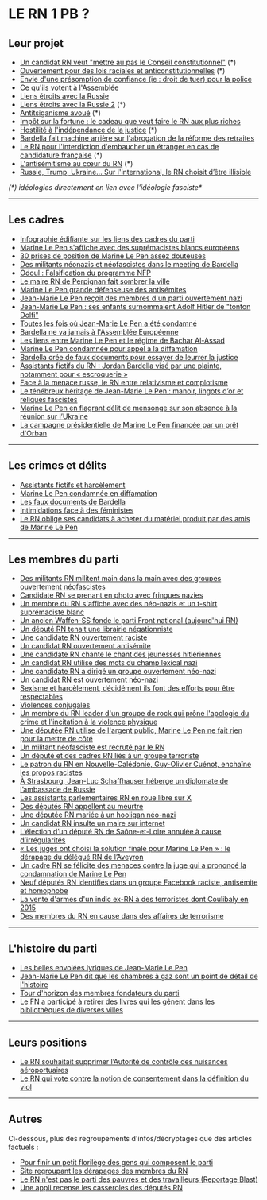 # LE RN 1 PB ?
## Leur projet
- [Un candidat RN veut "mettre au pas le Conseil constitutionnel"](https://x.com/MarionVanR/status/1801338828860342492) (*)
- [Ouvertement pour des lois raciales et anticonstitutionnelles](https://www.lemonde.fr/idees/article/2024/06/21/la-preference-nationale-pronee-par-le-rn-une-posture-anticonstitutionnelle_6242155_3232.html) (*)
- [Envie d'une présomption de confiance (ie : droit de tuer) pour la police](https://www.francetvinfo.fr/faits-divers/police/violences-policieres/violences-policieres-le-rn-jean-philippe-tanguy-veut-une-presomption-de-confiance-dans-nos-forces-de-l-ordre_5963174.html)
- [Ce qu'ils votent à l'Assemblée](https://datan.fr/groupes/legislature-16/rn/votes)
- [Liens étroits avec la Russie](https://www.huffingtonpost.fr/international/article/legislatives-2024-la-russie-apporte-son-soutien-au-rn-avant-le-second-tour-des-elections_236400.html)
- [Liens étroits avec la Russie 2](https://www.mediapart.fr/journal/france/270624/en-marge-du-pret-russe-au-rn-255-000-euros-ont-ete-verses-en-echange-de-positions-pro-poutine?utm_source=global&utm_medium=social&utm_campaign=SharingApp&xtor=CS3-5) (*)
- [Antitsiganisme avoué](https://www.streetpress.com/sujet/1719319610-antitsiganisme-discrimination-gens-voyage-projet-politique-rassemblement-national-bardella-le-pen-elections-legislatives) (*)
- [Impôt sur la fortune : le cadeau que veut faire le RN aux plus riches](https://www.reddit.com/r/quefaitleRN/comments/1dlq48l/imp%C3%B4t_sur_la_fortune_le_cadeau_que_veut_faire_le/)
- [Hostilité à l'indépendance de la justice](https://www.politis.fr/articles/2024/06/le-rn-au-pouvoir-est-une-menace-pour-les-principes-fondateurs-de-la-justice/) (*)
- [Bardella fait machine arrière sur l'abrogation de la réforme des retraites](https://www.reddit.com/r/quefaitleRN/comments/1ddhd1m/l%C3%A9gislatives_anticip%C3%A9es_labrogation_de_la_r%C3%A9forme/)
- [Le RN pour l'interdiction d'embaucher un étranger en cas de candidature française](https://www.lemonde.fr/politique/article/2024/09/21/le-rassemblement-national-veut-interdire-l-embauche-d-un-etranger-en-cas-de-candidature-d-un-francais_6326326_823448.html) (*)
- [L'antisémitisme au cœur du RN](https://www.france24.com/fr/france/20250325-voyage-jordan-bardella-israel-antisemitisme-rassemblement-national-extreme-droite?utm_slink=f24.my%2FB2fT) (*)
- [Russie, Trump, Ukraine… Sur l'international, le RN choisit d’être illisible](https://www.huffingtonpost.fr/politique/video/russie-trump-ukraine-sur-l-international-le-rn-choisit-d-etre-illisible_247164.html)

_(*) idéologies directement en lien avec l'idéologie fasciste\*_

---

## Les cadres
- [Infographie édifiante sur les liens des cadres du parti](https://x.com/YazuWok/status/1802666323937210674)
- [Marine Le Pen s'affiche avec des suprémacistes blancs européens](https://www.liberation.fr/les-idees/2019/05/16/photo-de-marine-le-pen-avec-des-supremacistes-blancs-en-estonie-elle-ne-pouvait-pas-ne-pas-savoir_1727185/)
- [30 prises de position de Marine Le Pen assez douteuses](https://www.radiofrance.fr/franceinter/marine-le-pen-est-elle-d-extreme-droite-voici-30-de-ses-prises-de-position-qui-ne-laissent-aucun-doute-9586630)
- [Des militants néonazis et néofascistes dans le meeting de Bardella](https://www.liberation.fr/politique/des-neonazis-chez-jordan-bardella-qui-en-parle-20240407_PPQAUELYENHJVHJQOAUU2EE23A/)
- [Odoul : Falsification du programme NFP](https://www.reddit.com/r/quefaitleRN/comments/1do96n2/suppression_de_cnews_d%C3%A9sarmement_de_la_police/)
- [Le maire RN de Perpignan fait sombrer la ville](https://www.lepoint.fr/politique/pourquoi-la-collectivite-de-perpignan-navire-amiral-du-rn-est-en-route-pour-le-naufrage-16-06-2024-2563114_20.php)
- [Marine Le Pen grande défenseuse des antisémites](https://www.blast-info.fr/articles/2024/gud-quand-marine-le-pen-defendait-des-antisemites-amUBly36RiumIhBT06La6A)
- [Jean-Marie Le Pen reçoit des membres d'un parti ouvertement nazi](https://www.dailymotion.com/video/x1e8ikj)
- [Jean-Marie Le Pen : ses enfants surnommaient Adolf Hitler de "tonton Dolfi"](https://www.sudinfo.be/art/1837605/article/2017-05-04/selon-pierrette-le-pen-ses-enfants-surnommaient-adolf-hitler-de-tonton-dolfi-arc)
- [Toutes les fois où Jean-Marie Le Pen a été condamné](https://x.com/Inafr_officiel/status/1876656623252386013?t=09ej7IWEQgjoAGNrNVYFzg)
- [Bardella ne va jamais à l'Assemblée Européenne](https://www.leparisien.fr/politique/cest-linconnu-du-thalys-pourquoi-jordan-bardella-est-un-depute-fantome-au-parlement-europeen-01-01-2025-HSMWDW7C7BHE7GAB6MEHGVZNEU.php)
- [Les liens entre Marine Le Pen et le régime de Bachar Al-Assad](https://www.reddit.com/r/FranceDigeste/comments/1hakn1w/les_liens_financiers_et_politiques_dun_proche_de/)
- [Marine Le Pen condamnée pour appel à la diffamation](https://www.reddit.com/r/quefaitleRN/comments/1fex6la/marine_le_pen_de_nouveau_condamn%C3%A9e_en_appel_pour/)
- [Bardella crée de faux documents pour essayer de leurrer la justice](https://www.reddit.com/r/quefaitleRN/comments/1fcjz9i/assistants_fictifs_du_rassemblement_national_les/)
- [Assistants fictifs du RN : Jordan Bardella visé par une plainte, notamment pour « escroquerie »](https://www.liberation.fr/politique/assistants-fictifs-du-rn-jordan-bardella-vise-par-une-plainte-notamment-pour-escroquerie-20250325_HQI5XRJVWRFBDKWBNINB2MA33I/)
- [Face à la menace russe, le RN entre relativisme et complotisme](https://www.lemonde.fr/politique/article/2025/03/12/face-a-la-menace-russe-le-rassemblement-national-entre-relativisme-et-complotisme_6579650_823448.html)
- [Le ténébreux héritage de Jean-Marie Le Pen : manoir, lingots d’or et reliques fascistes](https://www.lemonde.fr/m-le-mag/article/2025/03/07/manoir-lingots-d-or-et-reliques-fascistes-le-tenebreux-heritage-de-jean-marie-le-pen_6577091_4500055.html)
- [Marine Le Pen en flagrant délit de mensonge sur son absence à la réunion sur l’Ukraine](https://www.huffingtonpost.fr/politique/article/marine-le-pen-en-flagrant-delit-de-mensonge-sur-son-absence-a-la-reunion-sur-l-ukraine_247185.html)
- [La campagne présidentielle de Marine Le Pen financée par un prêt d'Orban](https://www.lemonde.fr/election-presidentielle-2022/article/2022/02/02/marine-le-pen-a-obtenu-un-pret-de-10-6-millions-d-euros-d-une-banque-hongroise-pour-la-campagne-presidentielle_6112009_6059010.html)

---

## Les crimes et délits
- [Assistants fictifs et harcèlement](https://www.liberation.fr/politique/elections/derriere-laffaire-des-assistants-fictifs-du-rn-des-soupcons-de-harcelement-sexuel-etouffes-20240910_XTPQOCZJPBDX3HQK7XDFS5YVFY/)
- [Marine Le Pen condamnée en diffamation](https://www.liberation.fr/politique/marine-le-pen-de-nouveau-condamnee-en-appel-pour-diffamation-20240911_VRURMT7JKNDUNHZ55KMNDI62DY/)
- [Les faux documents de Bardella](https://www.liberation.fr/politique/assistants-fictifs-du-rassemblement-national-les-faux-documents-de-jordan-bardella-20240909_5IHPRZRD7NAORD7PNHD5UHJAIA/)
- [Intimidations face à des féministes](https://www.liberation.fr/societe/droits-des-femmes/resistance-feministe-dans-les-villes-rn-ils-tentent-de-nous-intimider-je-me-suis-deja-fait-suivre-20240704_4IJPRGGOTNAWHCCM2Q55ZLHMAA/)
- [Le RN oblige ses candidats à acheter du matériel produit par des amis de Marine Le Pen](https://www.liberation.fr/politique/elections/affaire-des-kits-de-campagne-le-rn-a-cour-de-cassation-valide-la-condamnation-du-rn-dans-l-20240619_CLRT52QP5RFIJFYIYGOOMCYPRI/)

---

## Les membres du parti
- [Des militants RN militent main dans la main avec des groupes ouvertement néofascistes](https://www.mediapart.fr/journal/politique/290524/tours-le-rn-fraye-avec-les-neofascistes)
- [Candidate RN se prenant en photo avec fringues nazies](https://www.francebleu.fr/infos/politique/info-france-bleu-la-candidate-rn-a-caen-se-retire-apres-la-diffusion-d-une-photo-d-elle-portant-une-casquette-nazie-4821206)
- [Un membre du RN s'affiche avec des néo-nazis et un t-shirt suprémaciste blanc](https://www.streetpress.com/sujet/1719933621-cher-suppleante-rn-tshirt-supremaciste-blanc-skinheads-neonazis-rassemblement-national-lepen-bardella)
- [Un ancien Waffen-SS fonde le parti Front national (aujourd'hui RN)](https://www.francetvinfo.fr/vrai-ou-fake/vrai-ou-faux-le-rassemblement-national-est-il-l-heritier-de-waffen-ss-et-du-regime-de-vichy-comme-l-affirme-la-deputee-lfi-sarah-legrain_6601698.html)
- [Un député RN tenait une librairie négationniste](https://www.bfmtv.com/politique/front-national/prison-ferme-librairie-negationniste-qui-est-frederic-boccaletti-nouveau-depute-rn-du-var_AV-202206210034.html)
- [Une candidate RN ouvertement raciste](https://www.liberation.fr/politique/legislatives-le-rassemblement-national-et-ses-candidats-racistes-antisemites-et-complotistes-20240617_SNNHEN7AGZGDZCBSUSXWVNYSZE/)
- [Un candidat RN ouvertement antisémite](https://www.streetpress.com/sujet/1718813377-louis-joseph-pecher-ciotti-juif-antisemite-racisme-sexisme-homophobe-candidat-rassemblement-national-rn-bardella)
- [Une candidate RN chante le chant des jeunesses hitlériennes](https://www.mediapart.fr/journal/france/210624/racisme-plus-de-40-candidats-rn-en-roue-libre-sur-les-reseaux-sociaux)
- [Un candidat RN utilise des mots du champ lexical nazi](https://www.courrier-picard.fr/id512815/article/2024-04-12/le-conseiller-rn-thomas-lutz-recours-au-vocabulaire-nazi-au-conseil-regional-de)
- [Une candidate RN a dirigé un groupe ouvertement néo-nazi](https://www.streetpress.com/sujet/1718636510-bordeaux-candidate-rassemblement-national-julie-rechagneux-fricote-neonazis)
- [Un candidat RN est ouvertement néo-nazi](https://www.mediapart.fr/journal/politique/210624/dans-le-morbihan-la-dediabolisation-du-rn-est-un-vain-mot)
- [Sexisme et harcèlement, décidément ils font des efforts pour être respectables](https://www.liberation.fr/politique/un-depute-rn-demande-a-une-deputee-epr-de-lui-masser-le-sexe-en-echange-de-son-vote-20240725_ZWNXHBWQOJFWZD6VYWBB6SVBNE/)
- [Violences conjugales](https://www.liberation.fr/politique/cetait-de-la-violence-pure-des-coups-lex-femme-du-candidat-rn-frederic-boccaletti-temoigne-de-violences-conjugales-20240704_W6CGIFBEGZGX5NPAVRQBTUBAJQ/)
- [Un membre du RN leader d'un groupe de rock qui prône l'apologie du crime et l'incitation à la violence physique](https://www.liberation.fr/culture/1996/12/07/l-observatoire-de-l-extremisme-denonce-fraction-hexagone_191686/)
- [Une députée RN utilise de l'argent public, Marine Le Pen ne fait rien pour la mettre de côté](https://rmc.bfmtv.com/actualites/politique/chiens-site-de-rencontres-une-deputee-rn-a-utilise-ses-frais-de-mandat-a-des-fins-personnelles_AV-202409120316.html)
- [Un militant néofasciste est recruté par le RN](https://www.liberation.fr/politique/elections/le-rassemblement-national-recrute-un-militant-neofasciste-a-lassemblee-20240926_HMQBZ6VRRNAYZASHIVCVA3D7DE/)
- [Un député et des cadres RN liés à un groupe terroriste](https://www.revolutionpermanente.fr/Extreme-droite-un-depute-et-des-cadres-RN-lies-a-un-groupe-terroriste)
- [Le patron du RN en Nouvelle-Calédonie, Guy-Olivier Cuénot, enchaîne les propos racistes](https://www.liberation.fr/politique/le-patron-du-rn-en-nouvelle-caledonie-guy-olivier-cuenot-enchaine-les-propos-racistes-20250113_T7YTFTDMARE6ZOCF66CFTJDA7M/)
- [À Strasbourg, Jean-Luc Schaffhauser héberge un diplomate de l’ambassade de Russie](https://www.rue89strasbourg.com/jean-luc-schaffhauser-projets-russie-289312/amp)
- [Les assistants parlementaires RN en roue libre sur X](https://www.mediapart.fr/journal/politique/281224/ces-assistants-parlementaires-du-rn-qui-transforment-les-reseaux-sociaux-en-depotoirs)
- [Des députés RN appellent au meurtre](https://lesjours.fr/obsessions/rn-conquete-pouvoir/ep12-groupe-facebook-raciste/)
- [Une députée RN mariée à un hooligan néo-nazi](https://www.streetpress.com/sujet/1733322833-tiffany-joncour-deputee-identitaire-maxime-gaucher-rassemblement-national-hooligan)
- [Un candidat RN insulte un maire sur internet](https://www.ouest-france.fr/politique/affaires/un-candidat-rn-et-un-groupe-facebook-dhabitants-a-lorigine-des-plaintes-du-maire-de-saint-herblain-b75abd5a-0b3d-11f0-b7cc-fc47e8b86125)
- [L’élection d’un député RN de Saône-et-Loire annulée à cause d’irrégularités](https://www.leparisien.fr/politique/lelection-dun-depute-rn-de-saone-et-loire-annulee-a-cause-dirregularites-07-03-2025-GXOVX3H64JBHXDBGEMPSKBD66A.php)
- [« Les juges ont choisi la solution finale pour Marine Le Pen » : le dérapage du délégué RN de l’Aveyron](https://www.centrepresseaveyron.fr/2025/04/01/les-juges-ont-choisi-la-solution-finale-pour-marine-le-pen-le-derapage-du-delegue-rn-de-laveyron-12608425.php)
- [Un cadre RN se félicite des menaces contre la juge qui a prononcé la condamnation de Marine Le Pen](https://www.liberation.fr/politique/un-cadre-rn-se-felicite-des-menaces-contre-la-juge-qui-a-prononce-la-condamnation-de-marine-le-pen-20250402_4M6XZX4V7FAVDEAHMBQVTIWCSQ/)
- [Neuf députés RN identifiés dans un groupe Facebook raciste, antisémite et homophobe](https://www.humanite.fr/politique/extreme-droite/les-arabes-dehors-la-france-est-dirigee-par-les-juifs-sionistes-neuf-deputes-rn-identifies-dans-un-groupe-facebook-raciste-antisemite-et-homo)
- [La vente d'armes d'un indic ex-RN à des terroristes dont Coulibaly en 2015](https://www.liberation.fr/france/2015/12/15/les-armes-chez-coulibaly-ont-elles-transite-par-un-ex-gros-bras-du-fn_1421020/)
- [Des membres du RN en cause dans des affaires de terrorisme](https://www.mediapart.fr/journal/france/011025/l-ombre-du-rn-plane-sur-des-dossiers-terroristes)

---

## L'histoire du parti
- [Les belles envolées lyriques de Jean-Marie Le Pen](https://fr.wikiquote.org/wiki/Jean-Marie_Le_Pen)
- [Jean-Marie Le Pen dit que les chambres à gaz sont un point de détail de l'histoire](https://www.ina.fr/ina-eclaire-actu/video/cab87032378/jean-marie-le-pen-les-chambres-a-gaz-sont-un-point-de-detail-de-l-histoire)
- [Tour d'horizon des membres fondateurs du parti](https://www.reddit.com/r/FranceDigeste/comments/13a24ei/comment/jj7bn6k)
- [Le FN a participé à retirer des livres qui les gênent dans les bibliothèques de diverses villes](https://www.liberation.fr/france/2014/03/28/les-mairies-fn-et-les-livres-la-memoire-a-trou-de-marine-le-pen_991116/)

---

## Leurs positions
- [Le RN souhaitait supprimer l’Autorité de contrôle des nuisances aéroportuaires](https://www.ouest-france.fr/pays-de-la-loire/nantes-44000/aeroport-de-nantes/le-rn-souhaitait-supprimer-lautorite-de-controle-des-nuisances-aeroportuaires-une-honte-c530c30e-16d0-11f0-a8b3-a2145a0def9b)
- [Le RN qui vote contre la notion de consentement dans la définition du viol](https://www.reddit.com/r/quefaitleRN/comments/1jpmaya/le_rn_qui_vote_contre_la_notion_de_consentement/)

---

## Autres
Ci-dessous, plus des regroupements d'infos/décryptages que des articles factuels :
- [Pour finir un petit florilège des gens qui composent le parti](https://cartedelahonte.github.io/)
- [Site regroupant les dérapages des membres du RN](https://airdehaine.fr/)
- [Le RN n'est pas le parti des pauvres et des travailleurs (Reportage Blast)](https://www.youtube.com/watch?app=desktop&v=H1d8SKRYB5o)
- [Une appli recense les casseroles des députés RN](https://lesjours.fr/obsessions/rn-derniere-marche-2/ep5-appli-casseroles-deputes-rn/)
